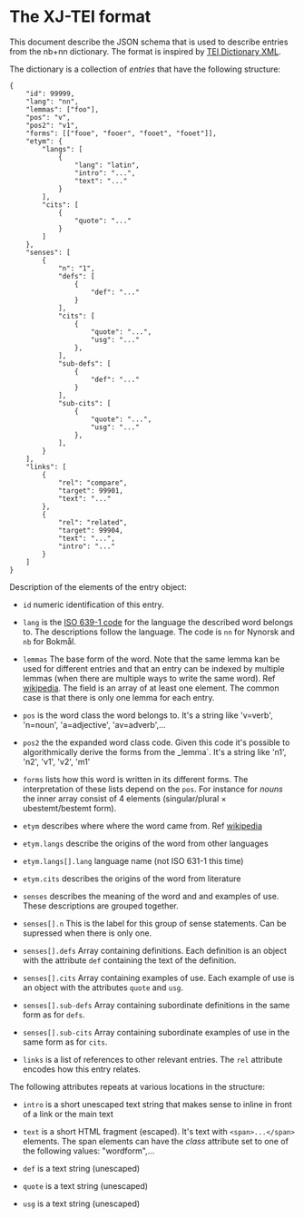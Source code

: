 # The XJ-TEI format

This document describe the JSON schema that is used to describe entries from
the nb+nn dictionary.  The format is inspired by [TEI Dictionary
XML](http://www.tei-c.org/release/doc/tei-p5-doc/en/html/DI.html).

The dictionary is a collection of _entries_ that have the following structure:

    {
        "id": 99999,
        "lang": "nn",
        "lemmas": ["foo"],
        "pos": "v",
        "pos2": "v1",
        "forms": [["fooe", "fooer", "fooet", "fooet"]],
        "etym": {
            "langs": [
                {
                    "lang": "latin",
                    "intro": "...",
                    "text": "..."
                }
            ],
            "cits": [
                {
                    "quote": "..."
                }
            ]
        },
        "senses": [
            {
                "n": "1",
                "defs": [
                    {
                        "def": "..."
                    }
                ],
                "cits": [
                    {
                        "quote": "...",
                        "usg": "..."
                    },
                ],
                "sub-defs": [
                    {
                        "def": "..."
                    }
                ],
                "sub-cits": [
                    {
                        "quote": "...",
                        "usg": "..."
                    },
                ],
            }
        ],
        "links": [
            {
                "rel": "compare",
                "target": 99901,
                "text": "..."
            },
            {
                "rel": "related",
                "target": 99904,
                "text": "...",
                "intro": "..."
            }
        ]
    }

Description of the elements of the entry object:

* `id` numeric identification of this entry.

* `lang` is the [ISO
  639-1 code](https://en.wikipedia.org/wiki/ISO_639-1) for the
  language the described word belongs to.  The descriptions follow the
  language.  The code is `nn` for Nynorsk and `nb` for Bokmål.

* `lemmas`  The base form of the word.  Note that the same lemma kan be used
  for different entries and that an entry can be indexed by
  multiple lemmas (when there are multiple ways to write the same word).  Ref
  [wikipedia](https://en.wikipedia.org/wiki/Lemma_(morphology)).  The field is
  an array of at least one element.  The common case is that there is only one
  lemma for each entry.

* `pos` is the word class the word belongs to.  It's a string like 'v=verb',
  'n=noun', 'a=adjective', 'av=adverb',...

* `pos2` the the expanded word class code.  Given this code it's
  possible to algorithmically derive the forms from the _lemma`.  It's a
  string like 'n1', 'n2', 'v1', 'v2', 'm1'

* `forms` lists how this word is written in its different forms.  The
  interpretation of these lists depend on the `pos`.  For instance for _nouns_
  the inner array consist of 4 elements (singular/plural × ubestemt/bestemt
  form).

* `etym` describes where where the word came from. Ref [wikipedia](https://en.wikipedia.org/wiki/Etymology)

* `etym.langs` describe the origins of the word from other languages

* `etym.langs[].lang` language name (not ISO 631-1 this time)

* `etym.cits` describes the origins of the word from literature

* `senses` describes the meaning of the word and and examples of use.  These
  descriptions are grouped together.

* `senses[].n`  This is the label for this group of sense statements.  Can be supressed when there is only one.

* `senses[].defs`  Array containing definitions.  Each definition is an object with the attribute `def` containing the text of the definition.

* `senses[].cits`  Array containing examples of use.  Each example of use is an object with the attributes `quote` and `usg`.

* `senses[].sub-defs`  Array containing subordinate definitions in the same form as for `defs`.

* `senses[].sub-cits` Array containing subordinate examples of use in the same form as for `cits`.

* `links` is a list of references to other relevant entries.  The `rel`
  attribute encodes how this entry relates.

The following attributes repeats at various locations in the structure:


* `intro` is a short unescaped text string that makes sense to inline in front of a link or the main text

* `text` is a short HTML fragment (escaped). It's text with `<span>...</span>` elements.
The span elements can have the _class_ attribute set to one of the following values: "wordform",...

* `def` is a text string (unescaped)

* `quote` is a text string (unescaped)

* `usg` is a text string (unescaped)
